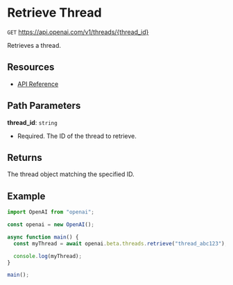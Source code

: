# Retrieve Thread

`GET` https://api.openai.com/v1/threads/{thread_id}

Retrieves a thread.

## Resources

- [API Reference](https://platform.openai.com/docs/api-reference/threads/getThread)

## Path Parameters

**thread_id**: `string`

- Required. The ID of the thread to retrieve.

## Returns

The thread object matching the specified ID.

## Example

```js
import OpenAI from "openai";

const openai = new OpenAI();

async function main() {
  const myThread = await openai.beta.threads.retrieve("thread_abc123");

  console.log(myThread);
}

main();
```
